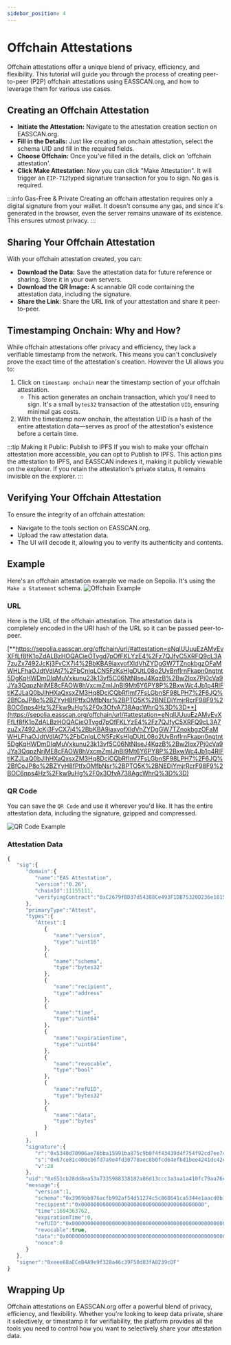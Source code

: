 ```yaml
---
sidebar_position: 4
---
```


# Offchain Attestations
Offchain attestations offer a unique blend of privacy, efficiency, and flexibility. This tutorial will guide you through the process of creating peer-to-peer (P2P) offchain attestations using EASSCAN.org, and how to leverage them for various use cases.

## Creating an Offchain Attestation
- **Initiate the Attestation:** Navigate to the attestation creation section on EASSCAN.org.
- **Fill in the Details:** Just like creating an onchain attestation, select the schema UID and fill in the required fields.
- **Choose Offchain:** Once you've filled in the details, click on 'offchain attestation'. 
- **Click Make Attestation**: Now you can click "Make Attestation". It will trigger an `EIP-712`typed signature transaction for you to sign. No gas is required.

:::info Gas-Free & Private
Creating an offchain attestation requires only a digital signature from your wallet. It doesn't consume any gas, and since it's generated in the browser, even the server remains unaware of its existence. This ensures utmost privacy.
:::

## Sharing Your Offchain Attestation
With your offchain attestation created, you can:

- **Download the Data:** Save the attestation data for future reference or sharing. Store it in your own servers.
- **Download the QR Image:** A scannable QR code containing the attestation data, including the signature.
- **Share the Link**: Share the URL link of your attestation and share it peer-to-peer.

## Timestamping Onchain: Why and How?
While offchain attestations offer privacy and efficiency, they lack a verifiable timestamp from the network. This means you can't conclusively prove the exact time of the attestation's creation. However the UI allows you to:

1. Click on `timestamp onchain` near the timestamp section of your offchain attestation.
    - This action generates an onchain transaction, which you'll need to sign. It's a small `bytes32` transaction of the attestation `UID`, ensuring minimal gas costs.
2. With the timestamp now onchain, the attestation UID is a hash of the entire attestation data—serves as proof of the attestation's existence before a certain time.

:::tip Making it Public: Publish to IPFS
If you wish to make your offchain attestation more accessible, you can opt to Publish to IPFS. This action pins the attestation to IPFS, and EASSCAN indexes it, making it publicly viewable on the explorer. If you retain the attestation's private status, it remains invisible on the explorer.
:::

## Verifying Your Offchain Attestation
To ensure the integrity of an offchain attestation:

- Navigate to the tools section on EASSCAN.org.
- Upload the raw attestation data.
- The UI will decode it, allowing you to verify its authenticity and contents.

## Example
Here's an offchain attestation example we made on Sepolia. It's using the `Make a Statement` schema.
![Offchain Example](./img/p2p-attestation.png)

### URL
Here is the URL of the offchain attestation. The attestation data is completely encoded in the URI hash of the URL so it can be passed peer-to-peer.

[**https://sepolia.easscan.org/offchain/url/#attestation=eNqlUUuuEzAMvEvXFfLf8fK1pZdALBzHOQACieOTvgd7pOfFKLYzE4%2Fz7QJfyC5XRFQ9cL3A7zuZx7492JcKj3FvCX7i4%2BbKBA9iaxyofXldVhZYDgGW7TZnokbgzOFaMWHLFhaOJdtVdlAt7%2FbCnIqLCN5FzKsHlgDUtL08o2UvBnfIrnFkapn0ngtnt5DgKqHWDmDIqMuVxkunu23k13vf5C06NtNIseJ4KqzB%2Bw2Iox7Pj0cVa9JYa3QqpzNrjME8cFAOW8hVxcmZmIJnBI9Mt6Y6PY8P%2BxwWc4Jb1p4RlFtlKZJLaQ0bJlhHXaQxsxZM3Hq8DciCQbRfImf7FsLGbnSF98LPH7%2F6JQ%2BfCoJP8o%2BZYyH8fPtfxOMfbNsr%2BPTO5K%2BNEDiYmjrRcrF98F9%2BOC6nps4Hz%2Fkw9uHg%2F0x3OfvA738AgcWhrQ%3D%3D**](https://sepolia.easscan.org/offchain/url/#attestation=eNqlUUuuEzAMvEvXFfLf8fK1pZdALBzHOQACieOTvgd7pOfFKLYzE4%2Fz7QJfyC5XRFQ9cL3A7zuZx7492JcKj3FvCX7i4%2BbKBA9iaxyofXldVhZYDgGW7TZnokbgzOFaMWHLFhaOJdtVdlAt7%2FbCnIqLCN5FzKsHlgDUtL08o2UvBnfIrnFkapn0ngtnt5DgKqHWDmDIqMuVxkunu23k13vf5C06NtNIseJ4KqzB%2Bw2Iox7Pj0cVa9JYa3QqpzNrjME8cFAOW8hVxcmZmIJnBI9Mt6Y6PY8P%2BxwWc4Jb1p4RlFtlKZJLaQ0bJlhHXaQxsxZM3Hq8DciCQbRfImf7FsLGbnSF98LPH7%2F6JQ%2BfCoJP8o%2BZYyH8fPtfxOMfbNsr%2BPTO5K%2BNEDiYmjrRcrF98F9%2BOC6nps4Hz%2Fkw9uHg%2F0x3OfvA738AgcWhrQ%3D%3D)

### QR Code
You can save the `QR Code` and use it wherever you'd like. It has the entire attestation data, including the signature, gzipped and compressed.

![QR Code Example](./img/schema-7-attestation-1694364068.eas.png)

### Attestation Data
```javascript
{
   "sig":{
      "domain":{
         "name":"EAS Attestation",
         "version":"0.26",
         "chainId":11155111,
         "verifyingContract":"0xC2679fBD37d54388Ce493F1DB75320D236e1815e"
      },
      "primaryType":"Attest",
      "types":{
         "Attest":[
            {
               "name":"version",
               "type":"uint16"
            },
            {
               "name":"schema",
               "type":"bytes32"
            },
            {
               "name":"recipient",
               "type":"address"
            },
            {
               "name":"time",
               "type":"uint64"
            },
            {
               "name":"expirationTime",
               "type":"uint64"
            },
            {
               "name":"revocable",
               "type":"bool"
            },
            {
               "name":"refUID",
               "type":"bytes32"
            },
            {
               "name":"data",
               "type":"bytes"
            }
         ]
      },
      "signature":{
         "r":"0x5340d70906ae76bba15991ba875c9b0f4f43439d4f754f92cd7ee7c1ab51d220",
         "s":"0x67ce81c400cb6fd7a9e4fd30770aec8b0fcd64efbd1bee4241dc42e5e9030a9c",
         "v":28
      },
      "uid":"0x651cb28dd8ea53a7335988338182a86d13ccc3a3aa1a410fc79aa76e2c6d179e",
      "message":{
         "version":1,
         "schema":"0x3969bb076acfb992af54d51274c5c868641ca5344e1aacd0b1f5e4f80ac0822f",
         "recipient":"0x0000000000000000000000000000000000000000",
         "time":1694363762,
         "expirationTime":0,
         "refUID":"0x0000000000000000000000000000000000000000000000000000000000000000",
         "revocable":true,
         "data":"0x0000000000000000000000000000000000000000000000000000000000000020000000000000000000000000000000000000000000000000000000000000002f5468697320697320616e206f6666636861696e2c20706565722d746f2d70656572206174746573746174696f6e21200000000000000000000000000000000000",
         "nonce":0
      }
   },
   "signer":"0xeee68aECeB4A9e9f328a46c39F50d83fA0239cDF"
}

```

## Wrapping Up
Offchain attestations on EASSCAN.org offer a powerful blend of privacy, efficiency, and flexibility. Whether you're looking to keep data private, share it selectively, or timestamp it for verifiability, the platform provides all the tools you need to control how you want to selectively share your attestation data.
